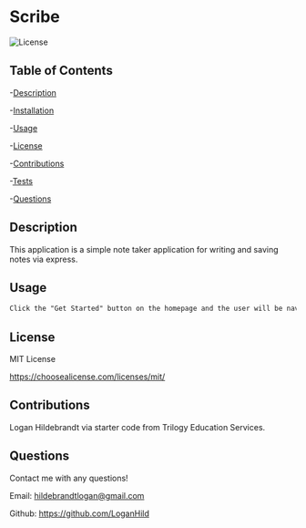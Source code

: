   # Scribe

  ![License](https://img.shields.io/badge/license-MITLicense-success?style=plastic&logo=appveyor)

  ## Table of Contents
  -[Description](#description)

  -[Installation](#installation)

  -[Usage](#usage)

  -[License](#license)

  -[Contributions](#contributions)

  -[Tests](#tests)

  -[Questions](#questions)


  ## Description
  This application is a simple note taker application for writing and saving notes via express.

  ## Usage
  ```md 
  Click the "Get Started" button on the homepage and the user will be navigated to the second page. This is where the magic happens. Click the section titled "Note Title" to get started by entering a title for a note the user wishes to create. Once the title has been entered the user can either press the "Tab" button or click on the next section titled "Note Text" to add the body of the note they wish to create. Once the user has started a save icon will appear in the top right hand corner of the page. After the note is completed to the user's liking, click the save icon to save the note. The saved note will then be displayed on the left hand side of the screen as a list. The user can then click the title of the list item for it to be displayed on the body of the page. Each list item will also have a red trashcan symbol signifying a delete option. The user can click this to remove the saved note if they no longer deem it necessary. The user can also click the "+" symbol located on the top right hand corner to begin a new note if they are currently viewing a previous note. If the user would like to return to the main page, click the "Scribe" header located on the top left hand corner of the page to be redirected back to the main page. 
```
  ## License
 
  MIT License

  <https://choosealicense.com/licenses/mit/>

  ## Contributions
  Logan Hildebrandt via starter code from Trilogy Education Services.

  ## Questions
  Contact me with any questions!

  Email: <hildebrandtlogan@gmail.com>

  Github: <https://github.com/LoganHild>
